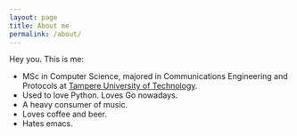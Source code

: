 ```yaml
---
layout: page
title: About me
permalink: /about/
---
```


Hey you. This is me:

* MSc in Computer Science, majored in Communications Engineering
and Protocols at [Tampere University of Technology](http://www.tut.fi/en/).
* Used to love Python. Loves Go nowadays.
* A heavy consumer of music.
* Loves coffee and beer.
* Hates emacs.
